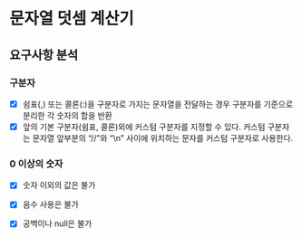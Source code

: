 # 문자열 덧셈 계산기

## 요구사항 분석

### 구분자
- [x] 쉼표(,) 또는 콜론(:)을 구분자로 가지는 문자열을 전달하는 경우 구분자를 기준으로 분리한 각 숫자의 합을 반환
- [x] 앞의 기본 구분자(쉼표, 콜론)외에 커스텀 구분자를 지정할 수 있다. 커스텀 구분자는 문자열 앞부분의 “//”와 “\n” 사이에 위치하는 문자를 커스텀 구분자로 사용한다.

### 0 이상의 숫자
- [x] 숫자 이외의 값은 불가
- [x] 음수 사용은 불가
- [x] 공백이나 null은 불가

